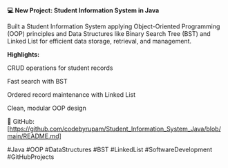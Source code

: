 **💻 New Project: Student Information System in Java**

Built a Student Information System applying Object-Oriented Programming (OOP) principles and Data Structures like Binary Search Tree (BST) and Linked List for efficient data storage, retrieval, and management.

**Highlights:**

CRUD operations for student records

Fast search with BST

Ordered record maintenance with Linked List

Clean, modular OOP design

🔗 GitHub: [https://github.com/codebyrupam/Student_Information_System_Java/blob/main/README.md]

#Java #OOP #DataStructures #BST #LinkedList #SoftwareDevelopment #GitHubProjects
